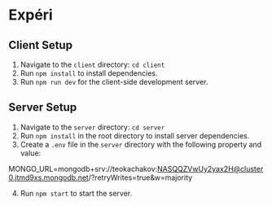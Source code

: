 # Expéri

## Client Setup

1. Navigate to the `client` directory: `cd client`
2. Run `npm install` to install dependencies.
3. Run `npm run dev` for the client-side development server.

## Server Setup

1. Navigate to the `server` directory: `cd server`
2. Run `npm install` in the root directory to install server dependencies.
3. Create a `.env` file in the `server` directory with the following property and value:

MONGO_URL=mongodb+srv://teokachakov:NASQQZVwUy2yax2H@cluster0.jtmd9xs.mongodb.net/?retryWrites=true&w=majority

4. Run `npm start` to start the server.
